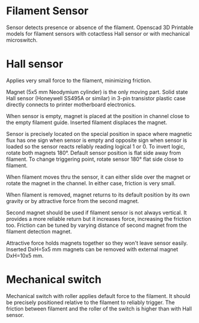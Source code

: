 # Filament Sensor

Sensor detects presence or absence of the filament.
Openscad 3D Printable models for filament sensors
with cotactless Hall sensor or with mechanical microswitch.

# Hall sensor

Applies very small force to the filament,
minimizing friction.

Magnet (5x5 mm Neodymium cylinder) is the only moving
part. Solid state Hall sensor (Honeywell SS495A or similar)
in 3-pin transistor plastic case directly connects to
printer motherboard electronics.

When sensor is empty, magnet is placed at the
position in channel close to the empty filament
guide. Inserted filament displaces the magnet.

Sensor is precisely located on the special
position in space where magnetic flux has one
sign when sensor is empty and opposite sign
when sensor is loaded so the sensor reacts
reliably reading logical 1 or 0. To invert
logic, rotate both magnets 180°. Default sensor
position is flat side away from filament. To change
triggering point, rotate sensor 180° flat side
close to filament.

When filament moves thru the sensor, it can
either slide over the magnet or rotate the
magnet in the channel. In either case, friction
is very small.

When filament is removed, magnet returns to its
default position by its own gravity or by attractive
force from the second magnet.

Second magnet should be used if filament sensor is
not always vertical. It provides a more reliable return
but it increases force, increasing the friction too.
Friction can be tuned by varying distance of
second magnet from the filament detection magnet.

Attractive force holds magnets together so they
won't leave sensor easily. Inserted DxH=5x5 mm
magnets can be removed with external magnet DxH=10x5 mm.

# Mechanical switch

Mechanical switch with roller applies default
force to the filament. It should be precisely
positioned relative to the filament to reliably
trigger. The friction between filament and the
roller of the switch is higher than with Hall
sensor.
